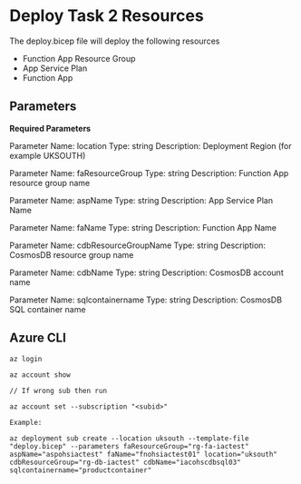 # Deploy Task 2 Resources

The deploy.bicep file will deploy the following resources

* Function App Resource Group
* App Service Plan
* Function App

## Parameters

**Required Parameters**

Parameter Name: location
Type: string
Description: Deployment Region (for example UKSOUTH)

Parameter Name: faResourceGroup
Type: string
Description: Function App resource group name


Parameter Name: aspName
Type: string
Description: App Service Plan Name


Parameter Name: faName
Type: string
Description: Function App Name

Parameter Name: cdbResourceGroupName
Type: string
Description: CosmosDB resource group name

Parameter Name: cdbName
Type: string
Description: CosmosDB account name

Parameter Name: sqlcontainername
Type: string
Description: CosmosDB SQL container name

## Azure CLI

```
az login

az account show

// If wrong sub then run

az account set --subscription "<subid>"

Example:

az deployment sub create --location uksouth --template-file 
"deploy.bicep" --parameters faResourceGroup="rg-fa-iactest" aspName="aspohsiactest" faName="fnohsiactest01" location="uksouth" cdbResourceGroup="rg-db-iactest" cdbName="iacohscdbsql03" sqlcontainername="productcontainer"

```